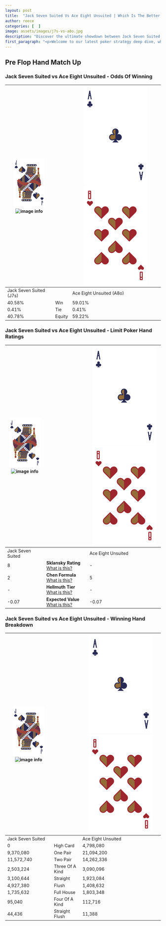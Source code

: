 ```yaml
---
layout: post
title:  "Jack Seven Suited Vs Ace Eight Unsuited | Which Is The Better Hand In Poker? A Complete Guide"
author: reece
categories: [  ]
image: assets/images/j7s-vs-a8o.jpg
description: "Discover the ultimate showdown between Jack Seven Suited and Ace Eight Unsuited in poker! Uncover the odds, strategies, and scenarios where one hand triumphs over the other. Get ready to up your poker game with this thrilling analysis."
first_paragraph: "<p>Welcome to our latest poker strategy deep dive, where we're pitting two distinct hands against each other in a high-stakes showdown: Jack Seven Suited vs Ace Eight Unsuited.</p><p>In the dynamic world of poker, every decision counts, and knowing which hand holds the upper hand is key to your success at the table.</p><p>In this article, we'll dissect these two hands, explore the scenarios where one dominates the other, and equip you with the knowledge to make strategic choices that can tip the odds in your favor.</p><p>Get ready to unravel the intriguing dynamics of these poker hands and elevate your game to new heights.</p>"
---
```




[comment]: # (sp0)

## Pre Flop Hand Match Up

<div class="table hand-ratings" markdown="1"> 



### Jack Seven Suited vs Ace Eight Unsuited - Odds Of Winning


    
| ![image info](assets/images/hand1/J.png) ![image info](assets/images/hand1/7s.png) |  | ![image info](assets/images/hand2/A.png) ![image info](assets/images/hand2/8o.png) |
| -------- | -------- | -------- |
| Jack Seven Suited (J7s) |  | Ace Eight Unsuited (A8o) |
| 40.58% | Win | 59.01% |
| 0.41% | Tie | 0.41% |
| 40.78% | Equity | 59.22% |




[comment]: # (sp1)



### Jack Seven Suited vs Ace Eight Unsuited - Limit Poker Hand Ratings


    
| ![image info](assets/images/hand1/J.png) ![image info](assets/images/hand1/7s.png) |  | ![image info](assets/images/hand2/A.png) ![image info](assets/images/hand2/8o.png) |
| -------- | -------- | -------- |
| Jack Seven Suited |  | Ace Eight Unsuited |
| 8 | **Sklansky Rating** [What is this?](/sklansky-rating-explained) | - |
| 2 | **Chen Formula** [What is this?](/chen-formula-explained) | 5 |
| - | **Hellmuth Tier** [What is this?](/Hellmuth-tier-explained) | - |
| -0.07 | **Expected Value** [What is this?](/expected-value-explained) | -0.07 |




[comment]: # (sp2)



### Jack Seven Suited vs Ace Eight Unsuited - Winning Hand Breakdown


    
| ![image info](assets/images/hand1/J.png) ![image info](assets/images/hand1/7s.png) |  | ![image info](assets/images/hand2/A.png) ![image info](assets/images/hand2/8o.png) |
| -------- | -------- | -------- |
| Jack Seven Suited |  | Ace Eight Unsuited |
| 0 | High Card | 4,798,080 |
| 9,370,080 | One Pair | 21,094,200 |
| 11,572,740 | Two Pair | 14,262,336 |
| 2,503,224 | Three Of A Kind | 3,090,096 |
| 3,100,644 | Straight | 1,923,084 |
| 4,927,380 | Flush | 1,408,632 |
| 1,735,632 | Full House | 1,803,348 |
| 95,040 | Four Of A Kind | 112,716 |
| 44,436 | Straight Flush | 11,388 |




[comment]: # (sp3)



</div>

[comment]: # (sp4)



[comment]: # (sp5)

